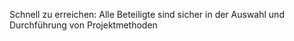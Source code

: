 Schnell zu erreichen:
Alle Beteiligte sind sicher in der Auswahl und Durchführung von Projektmethoden
